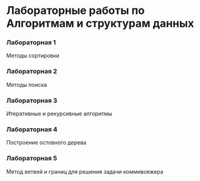 # Лабораторные работы по Алгоритмам и структурам данных
### Лабораторная 1  
Методы сортировки
### Лабораторная 2
Методы поиска
### Лабораторная 3
Итеративные и рекурсивные алгоритмы
### Лабораторная 4
Построение остовного дерева
### Лабораторная 5
Метод ветвей и границ для решения задачи коммивояжера
